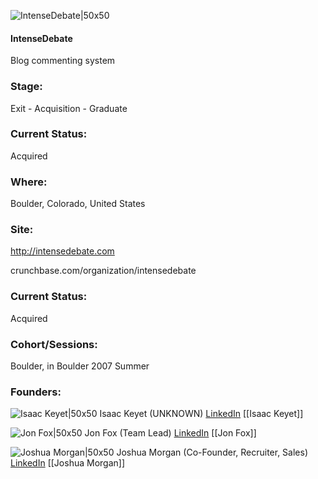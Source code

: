 

![IntenseDebate|50x50](https://apimg.techstars.com/connect/images/image_files/53d6c57faf05d79bc9000007/original/intensedebate.png)

#### IntenseDebate
Blog commenting system

### Stage: 
Exit - Acquisition - Graduate 

### Current Status: 
Acquired

### Where:
Boulder, Colorado, United States

### Site:
http://intensedebate.com



crunchbase.com/organization/intensedebate

### Current Status: 
Acquired

### Cohort/Sessions: 
Boulder, in Boulder 2007 Summer

### Founders: 

![Isaac Keyet|50x50](https://apimg.techstars.com/connect/images/image_files/57ccc4dc34b274e076000014/original/2012-fall-profile-pic-300px.jpg) Isaac Keyet (UNKNOWN) [LinkedIn](https://linkedin.com/in/isaackeyet) [[Isaac Keyet]]

![Jon Fox|50x50](https://apimg.techstars.com/connect/images/image_files/5351/88ed/ddf5/7e4d/4e00/0001/original/headshot-2.jpg) Jon Fox (Team Lead) [LinkedIn](https://linkedin.com/in/jfox85) [[Jon Fox]]

![Joshua Morgan|50x50](https://apimg.techstars.com/connect/images/image_files/5ba30474c1a4b8414d00005f/original/Josh8.jpg) Joshua Morgan (Co-Founder, Recruiter, Sales) [LinkedIn](https://linkedin.com/in/jpmorgan) [[Joshua Morgan]]


